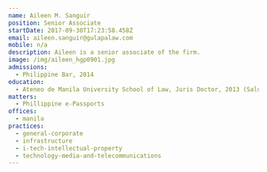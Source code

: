 ```yaml
---
name: Aileen M. Sanguir
position: Senior Associate
startDate: 2017-09-30T17:23:58.458Z
email: aileen.sanguir@gulapalaw.com
mobile: n/a
description: Aileen is a senior associate of the firm.
image: /img/aileen_hgp0901.jpg
admissions:
  - Philippine Bar, 2014
education:
  - Ateneo de Manila University School of Law, Juris Doctor, 2013 (Salutatorian)
matters:
  - Phillippine e-Passports
offices:
  - manila
practices:
  - general-corporate
  - infrastructure
  - i-tech-intellectual-property
  - technology-media-and-telecommunications
---
```

